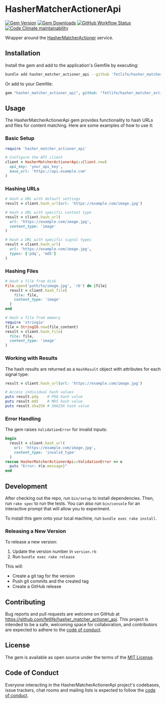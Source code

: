 # HasherMatcherActionerApi

[![Gem Version](https://img.shields.io/gem/v/hasher_matcher_actioner_api)](https://rubygems.org/gems/hasher_matcher_actioner_api)
[![Gem Downloads](https://img.shields.io/gem/dt/hasher_matcher_actioner_api)](https://www.ruby-toolbox.com/projects/hasher_matcher_actioner_api)
[![GitHub Workflow Status](https://img.shields.io/github/actions/workflow/status/fetlife/hasher_matcher_actioner_api/ci.yml)](https://github.com/fetlife/hasher_matcher_actioner_api/actions/workflows/ci.yml)
[![Code Climate maintainability](https://img.shields.io/codeclimate/maintainability/fetlife/hasher_matcher_actioner_api)](https://codeclimate.com/github/fetlife/hasher_matcher_actioner_api)

Wrapper around the [HasherMatcherActioner](https://github.com/facebook/ThreatExchange/tree/main/hasher-matcher-actioner) service.

## Installation

Install the gem and add to the application's Gemfile by executing:

```bash
bundle add hasher_matcher_actioner_api --github 'fetlife/hasher_matcher_actioner_api'
```

Or add to your Gemfile:

```ruby
gem "hasher_matcher_actioner_api", github: "fetlife/hasher_matcher_actioner_api"
```


## Usage

The HasherMatcherActionerApi gem provides functionality to hash URLs and files for content matching. Here are some examples of how to use it:

### Basic Setup

```ruby
require 'hasher_matcher_actioner_api'

# Configure the API client
client = HasherMatcherActionerApi::Client.new(
  api_key: 'your_api_key',
  base_url: 'https://api.example.com'
)
```

### Hashing URLs

```ruby
# Hash a URL with default settings
result = client.hash_url(url: 'https://example.com/image.jpg')

# Hash a URL with specific content type
result = client.hash_url(
  url: 'https://example.com/image.jpg',
  content_type: 'image'
)

# Hash a URL with specific signal types
result = client.hash_url(
  url: 'https://example.com/image.jpg',
  types: ['pdq', 'md5']
)
```

### Hashing Files

```ruby
# Hash a file from disk
File.open('path/to/image.jpg', 'rb') do |file|
  result = client.hash_file(
    file: file,
    content_type: 'image'
  )
end

# Hash a file from memory
require 'stringio'
file = StringIO.new(file_content)
result = client.hash_file(
  file: file,
  content_type: 'image'
)
```

### Working with Results

The hash results are returned as a `HashResult` object with attributes for each signal type:

```ruby
result = client.hash_url(url: 'https://example.com/image.jpg')

# Access individual hash values
puts result.pdq    # PDQ hash value
puts result.md5    # MD5 hash value
puts result.sha256 # SHA256 hash value
```

### Error Handling

The gem raises `ValidationError` for invalid inputs:

```ruby
begin
  result = client.hash_url(
    url: 'https://example.com/image.jpg',
    content_type: 'invalid_type'
  )
rescue HasherMatcherActionerApi::ValidationError => e
  puts "Error: #{e.message}"
end
```

## Development

After checking out the repo, run `bin/setup` to install dependencies. Then, run `rake spec` to run the tests. You can also run `bin/console` for an interactive prompt that will allow you to experiment.

To install this gem onto your local machine, run `bundle exec rake install`.

### Releasing a New Version

To release a new version:
1. Update the version number in `version.rb`
2. Run `bundle exec rake release`

This will:
- Create a git tag for the version
- Push git commits and the created tag
- Create a GitHub release

## Contributing

Bug reports and pull requests are welcome on GitHub at https://github.com/fetlife/hasher_matcher_actioner_api. This project is intended to be a safe, welcoming space for collaboration, and contributors are expected to adhere to the [code of conduct](https://github.com/fetlife/hasher_matcher_actioner_api/blob/main/CODE_OF_CONDUCT.md).

## License

The gem is available as open source under the terms of the [MIT License](https://opensource.org/licenses/MIT).

## Code of Conduct

Everyone interacting in the HasherMatcherActionerApi project's codebases, issue trackers, chat rooms and mailing lists is expected to follow the [code of conduct](https://github.com/fetlife/hasher_matcher_actioner_api/blob/main/CODE_OF_CONDUCT.md).
